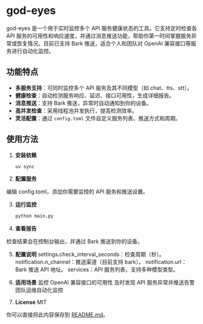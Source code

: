 # god-eyes

god-eyes 是一个用于实时监控多个 API 服务健康状态的工具。它支持定时检查各 API 服务的可用性和响应速度，并通过消息推送功能，帮助你第一时间掌握服务异常或恢复情况。目前已支持 Bark 推送，适合个人和团队对 OpenAI 兼容接口等服务进行自动化监控。

## 功能特点

- **多服务支持**：可同时监控多个 API 服务及其不同模型（如 chat、tts、stt）。
- **健康检查**：自动检测服务响应、延迟、接口可用性，生成详细报告。
- **消息推送**：支持 Bark 推送，异常时自动通知到你的设备。
- **高并发检查**：采用线程池并发执行，提高检测效率。
- **灵活配置**：通过 `config.toml` 文件自定义服务列表、推送方式和周期。

## 使用方法

1. **安装依赖**

   ```sh
   uv sync

2. **配置服务**

编辑 config.toml，添加你需要监控的 API 服务和推送设置。

3. **运行监控**
   ```sh
   python main.py

4. **查看报告**

检查结果会在控制台输出，并通过 Bark 推送到你的设备。

5. **配置说明**
settings.check_interval_seconds：检查周期（秒）。
notification.n_channel：推送渠道（目前支持 bark）。
notification.url：Bark 推送 API 地址。
services：API 服务列表，支持多种模型类型。

6. **适用场景**
监控 OpenAI 兼容接口的可用性
及时发现 API 服务异常并推送告警
团队运维自动化监控

7. **License**
MIT


你可以直接将此内容保存到 [README.md](http://_vscodecontentref_/0)。
